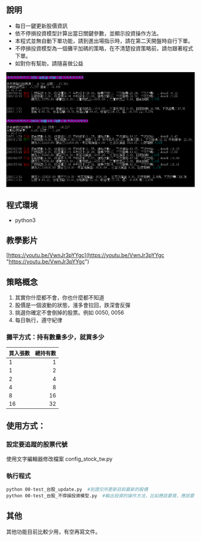 ## 說明
- 每日一鍵更新股價資訊
- 依不停損投資模型計算出當日關鍵參數，並顯示投資操作方法。
- 本程式並無自動下單功能，請到進出場指示時，請在第二天開盤時自行下單。
- 不停損投資模型為一個攤平加碼的策略，在不清楚投資策略前，請勿跟著程式下單。
- 如對你有幫助，請隨喜做公益


![image](https://raw.githubusercontent.com/JonsonChang/finance/master/readme_pic/Image%201.png)

## 程式環境
- python3
## 教學影片
[https://youtu.be/VwnJr3pYYgc](https://youtu.be/VwnJr3pYYgc "https://youtu.be/VwnJr3pYYgc")

## 策略概念
1. 其實你什麼都不會，你也什麼都不知道
2. 股價是一個波動的狀態，漲多會拉回，跌深會反彈
3. 挑選你確定不會倒掉的股票。例如 0050, 0056
4. 每日執行，遵守紀律

### 攤平方式：持有數量多少，就買多少

| 買入張數      | 總持有數 |
| --------- | -----:|
| 1  | 1 |
| 1     |   2 |
| 2      |    4 |
| 4      |    8 |
| 8      |    16|
| 16     |    32|



## 使用方式：
### 設定要追蹤的股票代號
使用文字編輯器修改檔案  config_stock_tw.py



### 執行程式

```sh
python 00-test_台股_update.py  #到證交所更新目前最新的股價
python 00-test_台股_不停損投資模型.py  #輸出投資的操作方法，比如應該要買，應該要賣，還是不動作
```


## 其他
其他功能目前比較少用，有空再寫文件。
